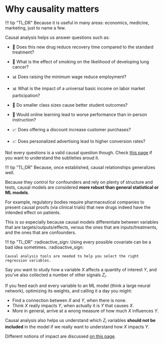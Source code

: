 # **Why causality matters**

<a id="TLDR-why-causality-matters-1"></a>
!!! tip "TL;DR"
    Because it is useful in many areas: economics, medicine, marketing, just to name a few.

Causal analysis helps us answer questions such as:

- 🏥 Does this new drug reduce recovery time compared to the standard treatment?

- 🏥 What is the effect of smoking on the likelihood of developing lung cancer?

- 📊 Does raising the minimum wage reduce employment?

- 📊 What is the impact of a universal basic income on labor market participation?

- 🧠 Do smaller class sizes cause better student outcomes?

- 🧠 Would online learning lead to worse performance than in-person instruction?

- 📈 Does offering a discount increase customer purchases?

- 📈 Does personalized advertising lead to higher conversion rates?

Not every questions is a valid causal question though. Check [this page](causal_questions.md) if you want to understand the subtleties aroud it.

<a id="TLDR-why-causality-matters-2"></a>
!!! tip "TL;DR"
    Because, once established, causal relationships generalizes well.

Because they control for confounders and rely on plenty of structure and tests, causal models are considered **more robust than general statistical or ML models**. 

For example, regulatory bodies require pharmaceutical companies to present causal proofs (via clinical trials) that new drugs indeed have the intended effect on patients.

This is so especially because causal models differentiate between variables that are targets/outputs/effects, versus the ones that are inputs/treatments, and the ones that are confounders. 

<a id="TLDR-why-causality-matters-3"></a>
!!! tip "TL;DR"
    :radioactive_sign: Using every possible covariate can be a bad idea sometimes. :radioactive_sign:

    Causal analysis tools are needed to help you select the right regression variables.

Say you want to study how a variable $X$ affects a quantity of interest $Y$, and you've also collected a number of other signals $Z_i$.

If you feed each and every variable to an ML model (think a large neural network), optimizing its weights, and calling it a day you might:

- Find a connection between $X$ and $Y$, when there is none.
- Think $X$ really impacts $Y$, when actually it is $Y$ that causes $X$.
- More in general, arrive at a wrong measure of how much $X$ influences $Y$. 
  
Causal analysis also helps us understand which $Z_i$ variables **should not be included** in the model if we really want to understand how $X$ impacts $Y$.

Different notions of impact are discussed [on this page](causal_effects.md).
